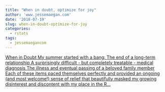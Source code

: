 ```yaml
---
title: "When in doubt, optimize for joy"
author: 'www.jessemaegan.com'
date: '2018-07-19'
slug: when-in-doubt-optimize-for-joy
categories:
  - rstats
tags:
  - jessemaegancom
---
```


[When in Doubt My summer started with a bang: The end of a long-term relationship A surprisingly difficult - but completely treatable - medical diagnosis The illness and eventual passing of a beloved family member Each of these items paced themselves perfectly and provided an ongoing (and most welcome!) sense of relief that beautifully masked my growing disinterest and discontent with my place in the R...<click to read more>](https://www.jessemaegan.com/post/when-in-doubt-optimize-for-joy/)

